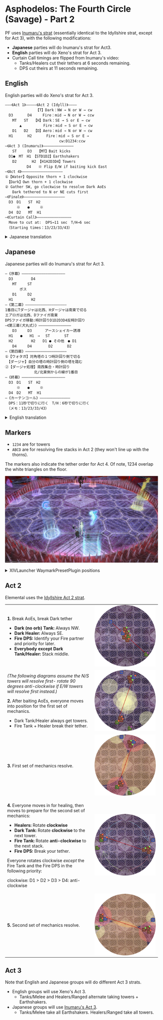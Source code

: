 # Asphodelos: The Fourth Circle (Savage) - Part 2

PF uses [Inumaru's strat](https://www.youtube.com/watch?v=1sfnBHXf2nA) (essentially identical to the Idyllshire strat, except for Act 3), with the following modifications:

- **Japanese** parties will do Inumaru's strat for Act3.
- **English** parties will do Xeno's strat for Act 3.
- Curtain Call timings are flipped from Inumaru's video:
  - Tanks/Healers cut their tethers at 6 seconds remaining.
  - DPS cut theirs at 11 seconds remaining.

## English
English parties will do Xeno's strat for Act 3.
```text
―――《Act 1》―――――《Act 2 (Idyll)》――――
　　　　　　　　　【T】Dark：NW → N or W → cw
　D3　　　　D4　　　Fire：mid → N or W → ccw
　　MT　　ST　　【H】Dark：SE → S or E → cw
　　　　▲　　　　　　Fire：mid → S or E → cw
　　D1　　D2　　【D】Aero：mid → N or W → cw
　H1　　　　H2　　　　Fire：mid → S or E →
　　　　　　　　　　　　　　　cw:D1234:ccw
―《Act 3 (Inumaru)》――――――――――――――
　　ST　　　D3　　【MT】Bait kicks
　D1●　MT　H1　【STD1D2】Earthshakers
　　D2　　　  H2　【H1H2D3D4】Towers
　　　　　　D4　　※ Flip E/W if baiting kick East
―《Act 4》―――――――――――――――――――
①【Water】Opposite thorn + 1 clockwise
　【Dark】Own thorn + 1 clockwise
② Gather SW, go clockwise to resolve Dark AoEs
　　Dark tethered to N or NE cuts first
―《Finale》―――――――――――――――――――
　D3　D1　　ST　H2
　　  ※　　●　   ※
　D4　D2　　MT  H1
―《Curtain Call》――――――――――――――――
　Move to cut at:  DPS→11 sec　T/H→6 sec
　（Starting times：13/23/33/43）
```
<details>
  <summary>Japanese translation</summary>

  ```text
  ―《序幕》――――――――――――――――――――
  　D3　　　　　D4
  　　MT　　　ST
  　　　　ボス
  　　D1　　　D2
  　H1　　　　　H2
  ―《第二幕》―――――――――――――――――――
  1番目にTダージャは北西、Hダージャは南東で切る
  エアロガは北西、Dファイガ南東
  DPSファイガ移動:時計回りD1D2D3D4反時計回り
  ―《第３幕 (ゼノおじ式)》――――――――――――――
  　　MT　　  D3　【ST, H2】キック誘導
  　ST　　●　　 H1【MTD1D2】シェイカー１回目
  　D1　　　　　H2【D3H1D4】シェイカー２回目
  　　D2　　　D4
  ―《第四幕》―――――――――――――――――――
  ①【ウォタガ】対角塔の１つ時計回り側で切る
  　【ダージャ】自分の塔の時計回り側の塔を踏む
  ②【ダージャ処理】南西集合・時計回り 
  　　　　　　　　北/北東側からの線が1番目
  ―《終幕》――――――――――――――――――――
  　D3　D1　　ST　H2
  　　  ※　　●　   ※
  　D4　D2　　MT  H1
  ―《カーテンコール》――――――――――――――
  　DPS：11秒で切りに行く　T/H：6秒で切りに行く
  　（メモ：13/23/33/43）
  ```
</details>

## Japanese

Japanese parties will do Inumaru's strat for Act 3.
```text
―《序幕》――――――――――――――――――――
　D3　　　　　D4
　　MT　　　ST
　　　　ボス
　　D1　　　D2
　H1　　　　　H2
―《第二幕》―――――――――――――――――――
1番目にTダージャは北西、Hダージャは南東で切る
エアロガは北西、Dファイガ南東
DPSファイガ移動:時計回りD1D2D3D4反時計回り
―《第三幕(犬丸式)》―――――――――――――――
　　D3　　　D3　 　　アースシェイカー誘導
　H1　　●　　H1　→ 　ST　　　　ST
　H2　　　　　H2　　D1 ● その他　● D1
　　D4　　　D4　　　　 D2　　　　D2
―《第四幕》―――――――――――――――――――
①【ウォタガ】対角塔の１つ時計回り側で切る
　【ダージャ】自分の塔の時計回り側の塔を踏む
②【ダージャ処理】南西集合・時計回り 
　　　　　　　　北/北東側からの線が1番目
―《終幕》――――――――――――――――――――
　D3　D1　　ST　H2
　　  ※　　●　   ※
　D4　D2　　MT  H1
―《カーテンコール》――――――――――――――
　DPS：11秒で切りに行く　T/H：6秒で切りに行く
　（メモ：13/23/33/43）
```
<details>
  <summary>English translation</summary>

  ```text
  ―――《Act 1》―――――《Act 2 (Idyll)》――――
  　　　　　　　　　【T】Dark：NW → N or W → cw
  　D3　　　　D4　　　Fire：mid → N or W → ccw
  　　MT　　ST　　【H】Dark：SE → S or E → cw
  　　　　▲　　　　　　Fire：mid → S or E → cw
  　　D1　　D2　　【D】Aero：mid → N or W → cw
  　H1　　　　H2　　　　Fire：mid → S or E →
  　　　　　　　　　　　　　　　cw:D1234:ccw
  ―《Act 3 (Inumaru)》――――――――――――――
  　　ST　　　D3　　【MT】Bait kicks
  　D1●　MT　H1　【STD1D2】Earthshakers
  　　D2　　　  H2　【H1H2D3D4】Towers
  　　　　　　D4　　※ Flip E/W if baiting kick East
  ―《Act 4》―――――――――――――――――――
  ①【Water】Opposite thorn + 1 clockwise
  　【Dark】Own thorn + 1 clockwise
  ② Gather SW, go clockwise to resolve Dark AoEs
  　　Dark tethered to N or NE cuts first
  ―《Finale》―――――――――――――――――――
  　D3　D1　　ST　H2
  　　  ※　　●　   ※
  　D4　D2　　MT  H1
  ―《Curtain Call》――――――――――――――――
  　Move to cut at:  DPS→11 sec　T/H→6 sec
  　（Starting times：13/23/33/43）
  ```
</details>

## Markers

- `1234` are for towers
- `ABCD` are for resolving fire stacks in Act 2 (they won't line up with the thorns).

The markers also indicate the tether order for Act 4. Of note, 1234 overlap the white triangles on the floor.

![](images/markers.jpg)
<details>
  <summary>XIVLauncher WaymarkPresetPlugin positions</summary>

  ```json
  {"Name":"P4S-2","MapID":801,"A":{"X":105.0,"Y":0.0,"Z":85.0,"ID":0,"Active":true},"B":{"X":115.0,"Y":0.0,"Z":105.0,"ID":1,"Active":true},"C":{"X":95.0,"Y":0.0,"Z":115.0,"ID":2,"Active":true},"D":{"X":85.0,"Y":0.0,"Z":95.0,"ID":3,"Active":true},"One":{"X":98.5,"Y":0.0,"Z":81.5,"ID":4,"Active":true},"Two":{"X":118.5,"Y":0.0,"Z":98.5,"ID":5,"Active":true},"Three":{"X":101.5,"Y":0.0,"Z":118.5,"ID":6,"Active":true},"Four":{"X":81.5,"Y":0.0,"Z":101.5,"ID":7,"Active":true}}
  ```
</details>

## Act 2

Elemental uses the [Idyllshire Act 2 strat](https://youtu.be/1sfnBHXf2nA?t=278).

<table>
  <tr>
    <td><p><b>1.</b> Break AoEs, break Dark tether</p><ul><li><b>Dark (no orb) Tank:</b> Always NW.</li><li><b>Dark Healer:</b> Always SE.</li><li><b>Fire DPS:</b> Identify your Fire partner and priority for later.</li><li><b>Everybody except Dark Tank/Healer:</b> Stack middle.</li></ul></td>
	<td><img src="images/act_2_01.jpg"></td>
  </tr>
  <tr>
    <td><p><em>(The following diagrams assume the N/S towers will resolve first- rotate 90 degrees anti-clockwise if E/W towers will resolve first instead.)</em></p><b>2.</b> After baiting AoEs, everyone moves into position for the first set of mechanics.</p><ul><li>Dark Tank/Healer always get towers.</li><li>Fire Tank + Healer break their tether.</li></ul></td>
	<td><img src="images/act_2_02.jpg"></td>
  </tr>
  <tr>
    <td><p><b>3.</b> First set of mechanics resolve.</td>
	<td><img src="images/act_2_03.jpg"></td>
  </tr>
  <tr>
    <td><p><b>4.</b> Everyone moves in for healing, then moves to prepare for the second set of mechanics:</p><ul><li><b>Healers:</b> Rotate <b>clockwise</b></li><li><b>Dark Tank:</b> Rotate <b>clockwise</b> to the next tower.</li><li><b>Fire Tank:</b> Rotate <b>anti-clockwise</b> to the next stack.</li><li><b>Fire DPS:</b> Break your tether.</li></ul><p>Everyone rotates clockwise <em>except</em> the Fire Tank and the Fire DPS in the following priority:</p><p>clockwise: D1 > D2 > D3 > D4: anti-clockwise</p></td>
	<td><img src="images/act_2_04.jpg"></td>
  </tr>
  <tr>
    <td><p><b>5.</b> Second set of mechanics resolve.</td>
	<td><img src="images/act_2_05.jpg"></td>
  </tr>
</table>


## Act 3

Note that English and Japanese groups will do different Act 3 strats.

- English groups will use Xeno's Act 3.
  - Tanks/Melee and Healers/Ranged alternate taking towers + Earthshakers.
- Japanese groups will use [Inumaru's Act 3](https://youtu.be/1sfnBHXf2nA?t=627).
  - Tanks/Melee take all Earthshakers. Healers/Ranged take all towers.